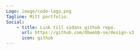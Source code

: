 ```yaml
---
Logo: image/code-logo.png
Tagline: Mitt portfolio.
Social:
    - title: Link till sidans github repo.
      url: https://github.com/dbwebb-se/design-v3
      icon: github
---
```

